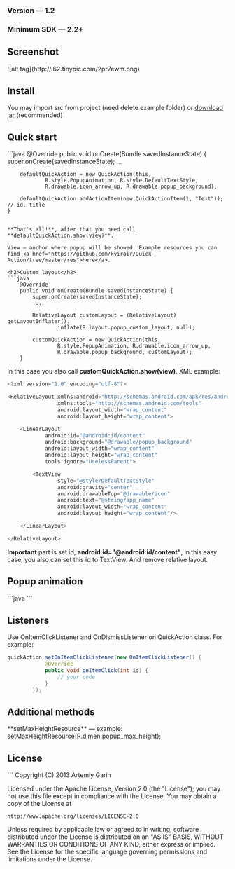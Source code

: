 <h3>Version — 1.2</h3>
<h3>Minimum SDK — 2.2+</h3>

<h2>Screenshot</h2>
![alt tag](http://i62.tinypic.com/2pr7ewm.png)

<h2>Install</h2>
You may import src from project (need delete example folder) or <a href="https://github.com/kvirair/Quick-Action/releases">download jar</a> (recommended)

<h2>Quick start</h2>
```java
    @Override
    public void onCreate(Bundle savedInstanceState) {
        super.onCreate(savedInstanceState);
        ...

        defaultQuickAction = new QuickAction(this,
                R.style.PopupAnimation, R.style.DefaultTextStyle,
                R.drawable.icon_arrow_up, R.drawable.popup_background);

        defaultQuickAction.addActionItem(new QuickActionItem(1, "Text")); // id, title
    }
```

**That's all!**, after that you need call **defaultQuickAction.show(view)**.

View — anchor where popup will be showed. Example resources you can find <a href="https://github.com/kvirair/Quick-Action/tree/master/res">here</a>.

<h2>Custom layout</h2>
```java
    @Override
    public void onCreate(Bundle savedInstanceState) {
        super.onCreate(savedInstanceState);
        ...

        RelativeLayout customLayout = (RelativeLayout) getLayoutInflater().
                inflate(R.layout.popup_custom_layout, null);

        customQuickAction = new QuickAction(this,
                R.style.PopupAnimation, R.drawable.icon_arrow_up,
                R.drawable.popup_background, customLayout);
    }
```

In this case you also call **customQuickAction.show(view)**. XML example:

```java
<?xml version="1.0" encoding="utf-8"?>

<RelativeLayout xmlns:android="http://schemas.android.com/apk/res/android"
                xmlns:tools="http://schemas.android.com/tools"
                android:layout_width="wrap_content"
                android:layout_height="wrap_content">

    <LinearLayout
            android:id="@android:id/content"
            android:background="@drawable/popup_background"
            android:layout_width="wrap_content"
            android:layout_height="wrap_content"
            tools:ignore="UselessParent">

        <TextView
                style="@style/DefaultTextStyle"
                android:gravity="center"
                android:drawableTop="@drawable/icon"
                android:text="@string/app_name"
                android:layout_width="wrap_content"
                android:layout_height="wrap_content"/>

    </LinearLayout>

</RelativeLayout>
```

**Important** part is set id, **android:id="@android:id/content"**, in this easy case, you also can set this id to TextView. And remove relative layout.

<h2>Popup animation</h2>
```java
    <style name="PopupAnimation">
        <item name="android:windowEnterAnimation">@android:anim/fade_in</item>
        <item name="android:windowExitAnimation">@android:anim/fade_out</item>
    </style>
```

<h2>Listeners</h2>
Use OnItemClickListener and OnDismissListener on QuickAction class. For example:

```java
quickAction.setOnItemClickListener(new OnItemClickListener() {
            @Override
            public void onItemClick(int id) {
                // your code
            }
        });
```

<h2>Additional methods</h2>
**setMaxHeightResource** — example: setMaxHeightResource(R.dimen.popup_max_height);

<h2>License</h2>
```
Copyright (C) 2013 Artemiy Garin

Licensed under the Apache License, Version 2.0 (the "License");
you may not use this file except in compliance with the License.
You may obtain a copy of the License at

    http://www.apache.org/licenses/LICENSE-2.0

Unless required by applicable law or agreed to in writing, software
distributed under the License is distributed on an "AS IS" BASIS,
WITHOUT WARRANTIES OR CONDITIONS OF ANY KIND, either express or implied.
See the License for the specific language governing permissions and
limitations under the License.
```